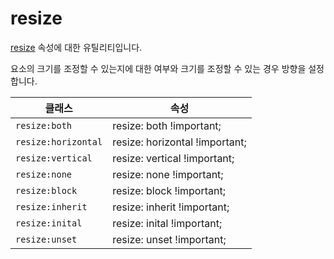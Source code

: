 # resize

[resize](https://developer.mozilla.org/en-US/docs/Web/CSS/resize) 속성에 대한 유틸리티입니다.

요소의 크기를 조정할 수 있는지에 대한 여부와 크기를 조정할 수 있는 경우 방향을 설정합니다.

<table>
  <thead>
    <tr>
      <th scope="col">클래스</th>
      <th scope="col">속성</th>
    </tr>
  </thead>
  <tbody>
  <tr>
  <td><code>resize:both</code></td>
  <td><span class="code">resize: both !important;</span></td>
</tr>

<tr>
  <td><code>resize:horizontal</code></td>
  <td><span class="code">resize: horizontal !important;</span></td>
</tr>

<tr>
  <td><code>resize:vertical</code></td>
  <td><span class="code">resize: vertical !important;</span></td>
</tr>

<tr>
  <td><code>resize:none</code></td>
  <td><span class="code">resize: none !important;</span></td>
</tr>

<tr>
  <td><code>resize:block</code></td>
  <td><span class="code">resize: block !important;</span></td>
</tr>

<tr>
  <td><code>resize:inherit</code></td>
  <td><span class="code">resize: inherit !important;</span></td>
</tr>

<tr>
  <td><code>resize:inital</code></td>
  <td><span class="code">resize: inital !important;</span></td>
</tr>

<tr>
  <td><code>resize:unset</code></td>
  <td><span class="code">resize: unset !important;</span></td>
</tr>
  </tbody>

</table>
